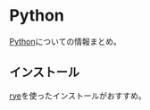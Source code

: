 # Python

[Python](https://www.python.org/)についての情報まとめ。

## インストール

[rye](https://rye-up.com/guide/installation/)を使ったインストールがおすすめ。
